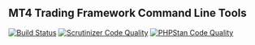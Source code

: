 ## MT4 Trading Framework Command Line Tools

[![Build Status](https://scrutinizer-ci.com/g/rosasurfer/mt4-cli/badges/build.png?b=master)](https://scrutinizer-ci.com/g/rosasurfer/mt4-cli/build-status/master)
[![Scrutinizer Code Quality](https://scrutinizer-ci.com/g/rosasurfer/mt4-cli/badges/quality-score.png?b=master)](https://scrutinizer-ci.com/g/rosasurfer/mt4-cli/?branch=master)
[![PHPStan Code Quality](https://img.shields.io/badge/PHPStan-%20%20%20failed%20%20%20-lightgrey.svg?style=flat)](https://github.com/phpstan/phpstan)
